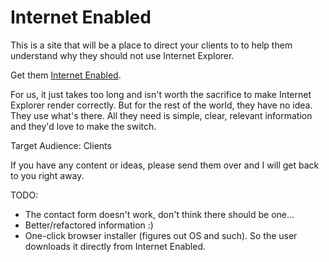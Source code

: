 # Internet Enabled

This is a site that will be a place to direct your clients to to help them understand why they should not use Internet Explorer.

Get them [Internet Enabled](http://internetenabled.org/).

For us, it just takes too long and isn't worth the sacrifice to make Internet Explorer render correctly.  But for the rest of the world, they have no idea.  They use what's there.  All they need is simple, clear, relevant information and they'd love to make the switch.

Target Audience: Clients

If you have any content or ideas, please send them over and I will get back to you right away.

TODO:

- The contact form doesn't work, don't think there should be one...
- Better/refactored information :)
- One-click browser installer (figures out OS and such).  So the user downloads it directly from Internet Enabled.